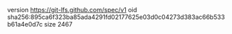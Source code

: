 version https://git-lfs.github.com/spec/v1
oid sha256:895ca6f323ba85ada4291fd02177625e03d0c04273d383ac66b533b61a4e0d7c
size 2467
